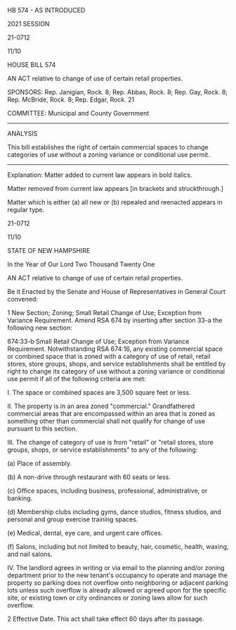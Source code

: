  HB 574 - AS INTRODUCED

 

 

2021 SESSION

 21-0712

 11/10

 

HOUSE BILL 574

 

AN ACT relative to change of use of certain retail properties.

 

SPONSORS: Rep. Janigian, Rock. 8; Rep. Abbas, Rock. 8; Rep. Gay, Rock. 8; Rep. McBride, Rock. 8; Rep. Edgar, Rock. 21

 

COMMITTEE: Municipal and County Government

 

-----------------------------------------------------------------

 

ANALYSIS

 

 This bill establishes the right of certain commercial spaces to change categories of use without a zoning variance or conditional use permit.

 

- - - - - - - - - - - - - - - - - - - - - - - - - - - - - - - - - - - - - - - - - - - - - - - - - - - - - - - - - - - - - - - - - - - - - - - - - - - 

 

Explanation: Matter added to current law appears in bold italics.

 Matter removed from current law appears [in brackets and struckthrough.]

 Matter which is either (a) all new or (b) repealed and reenacted appears in regular type.

 21-0712

 11/10

 

STATE OF NEW HAMPSHIRE

 

In the Year of Our Lord Two Thousand Twenty One

 

AN ACT relative to change of use of certain retail properties.

 

Be it Enacted by the Senate and House of Representatives in General Court convened:

 

 1 New Section; Zoning; Small Retail Change of Use; Exception from Variance Requirement. Amend RSA 674 by inserting after section 33-a the following new section:

 674:33-b Small Retail Change of Use; Exception from Variance Requirement. Notwithstanding RSA 674:16, any existing commercial space or combined space that is zoned with a category of use of retail, retail stores, store groups, shops, and service establishments shall be entitled by right to change its category of use without a zoning variance or conditional use permit if all of the following criteria are met:

 I. The space or combined spaces are 3,500 square feet or less.

 II. The property is in an area zoned "commercial." Grandfathered commercial areas that are encompassed within an area that is zoned as something other than commercial shall not qualify for change of use pursuant to this section. 

 III. The change of category of use is from "retail" or "retail stores, store groups, shops, or service establishments" to any of the following:

 (a) Place of assembly.

 (b) A non-drive through restaurant with 60 seats or less.

 (c) Office spaces, including business, professional, administrative, or banking.

 (d) Membership clubs including gyms, dance studios, fitness studios, and personal and group exercise training spaces. 

 (e) Medical, dental, eye care, and urgent care offices.

 (f) Salons, including but not limited to beauty, hair, cosmetic, health, waxing, and nail salons.

 IV. The landlord agrees in writing or via email to the planning and/or zoning department prior to the new tenant's occupancy to operate and manage the property so parking does not overflow onto neighboring or adjacent parking lots unless such overflow is already allowed or agreed upon for the specific site, or existing town or city ordinances or zoning laws allow for such overflow.

 2 Effective Date. This act shall take effect 60 days after its passage.

